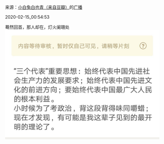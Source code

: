 来源：[小白兔白也青（来自豆瓣）](https://www.douban.com/people/129172643/)的[广播](https://www.douban.com/people/129172643/status/2811582025/)


2020-02-15_00:54:53


蓦然回首，那人却在，灯火阑珊处
![](./pic/2020-02-15_00:54:53-小白兔白也青的广播1.jpg)  

